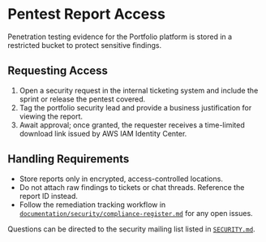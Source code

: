 # Pentest Report Access

Penetration testing evidence for the Portfolio platform is stored in a restricted bucket to protect sensitive findings.

## Requesting Access

1. Open a security request in the internal ticketing system and include the sprint or release the pentest covered.
2. Tag the portfolio security lead and provide a business justification for viewing the report.
3. Await approval; once granted, the requester receives a time-limited download link issued by AWS IAM Identity Center.

## Handling Requirements

- Store reports only in encrypted, access-controlled locations.
- Do not attach raw findings to tickets or chat threads. Reference the report ID instead.
- Follow the remediation tracking workflow in [`documentation/security/compliance-register.md`](../compliance-register.md) for any open issues.

Questions can be directed to the security mailing list listed in [`SECURITY.md`](../../SECURITY.md#access-controls).
